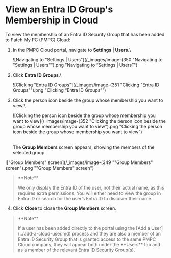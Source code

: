 # View an Entra ID Group's Membership in Cloud

To view the membership of an Entra ID Security Group that has been added to Patch My PC (PMPC) Cloud:

1.  In the PMPC Cloud portal, navigate to **Settings | Users**.\


    ![Navigating to "Settings | Users"](/_images/image-(350 "Navigating to \"Settings | Users\"").png "Navigating to “Settings | Users”")


2.  Click **Entra ID Groups**.\


    ![Clicking "Entra ID Groups"](/_images/image-(351 "Clicking \"Entra ID Groups\"").png "Clicking “Entra ID Groups”")


3.  Click the person icon beside the group whose membership you want to view.\


    ![Clicking the person icon beside the group whose membership you want to view](/_images/image-(352 "Clicking the person icon beside the group whose membership you want to view").png "Clicking the person icon beside the group whose membership you want to view")

    \
    The **Group Members** screen appears, showing the members of the selected group.

!["Group Members" screen](/_images/image-(349 "\"Group Members\" screen").png "&#x22;Group Members&#x22; screen")

<blockquote class="wp-block-quote">
<p>**Note**</p>
<p>We only display the Entra ID of the user, not their actual name, as this requires extra permissions. You will either need to view the group in Entra ID or search for the user’s Entra ID to discover their name.</p>
</blockquote>

4. Click **Close** to close the **Group Members** screen.

<blockquote class="wp-block-quote">
<p>**Note**</p>
<p>If a user has been added directly to the portal using the [Add a User](../add-a-cloud-user.md) process and they are also a member of an Entra ID Security Group that is granted access to the same PMPC Cloud company, they will appear both under the **Users** tab and as a member of the relevant  Entra ID Security Group(s).</p>
</blockquote>